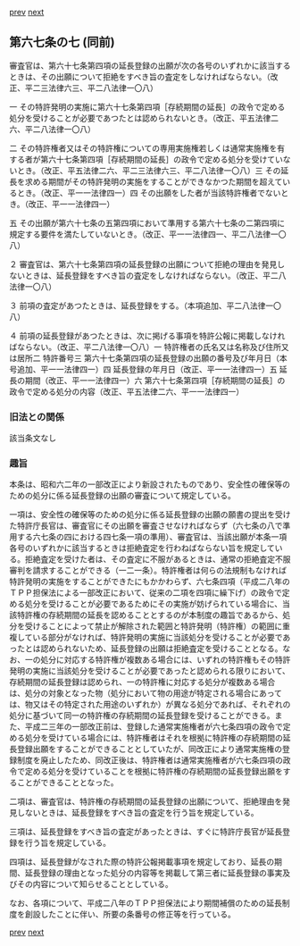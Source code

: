[prev](/specific/markdowns/特許法/089_Mp-Ch_4-Se_1-At_67_6.md)
[next](/specific/markdowns/特許法/091_Mp-Ch_4-Se_1-At_67_8.md)
## 第六七条の七 (同前)
審査官は、第六十七条第四項の延長登録の出願が次の各号のいずれかに該当するときは、その出願について拒絶をすべき旨の査定をしなければならない。（改正、平二三法律六三、平二八法律一〇八）

一 その特許発明の実施に第六十七条第四項［存続期間の延長］の政令で定める処分を受けることが必要であつたとは認められないとき。（改正、平五法律二六、平二八法律一〇八）

二 その特許権者又はその特許権についての専用実施権若しくは通常実施権を有する者が第六十七条第四項［存続期間の延長］の政令で定める処分を受けていないとき。（改正、平五法律二六、平二三法律六三、平二八法律一〇八）三 その延長を求める期間がその特許発明の実施をすることができなかつた期間を超えているとき。（改正、平一一法律四一）四 その出願をした者が当該特許権者でないとき。（改正、平一一法律四一）

五 その出願が第六十七条の五第四項において準用する第六十七条の二第四項に規定する要件を満たしていないとき。（改正、平一一法律四一、平二八法律一〇八）

２ 審査官は、第六十七条第四項の延長登録の出願について拒絶の理由を発見しないときは、延長登録をすべき旨の査定をしなければならない。（改正、平二八法律一〇八）

３ 前項の査定があつたときは、延長登録をする。（本項追加、平二八法律一〇八）

４ 前項の延長登録があつたときは、次に掲げる事項を特許公報に掲載しなければならない。（改正、平二八法律一〇八）一 特許権者の氏名又は名称及び住所又は居所二 特許番号三 第六十七条第四項の延長登録の出願の番号及び年月日（本号追加、平一一法律四一）四 延長登録の年月日（改正、平一一法律四一）五 延長の期間（改正、平一一法律四一）六 第六十七条第四項［存続期間の延長］の政令で定める処分の内容（改正、平五法律二六、平一一法律四一）


### 旧法との関係
該当条文なし

### 趣旨
本条は、昭和六二年の一部改正により新設されたものであり、安全性の確保等のための処分に係る延長登録の出願の審査について規定している。

一項は、安全性の確保等のための処分に係る延長登録の出願の願書の提出を受けた特許庁長官は、審査官にその出願を審査させなければならず（六七条の八で準用する六七条の四における四七条一項の準用）、審査官は、当該出願が本条一項各号のいずれかに該当するときは拒絶査定を行わねばならない旨を規定している。拒絶査定を受けた者は、その査定に不服があるときは、通常の拒絶査定不服審判を請求することができる（一二一条）。特許権者は何らの法規制もなければ特許発明の実施をすることができたにもかかわらず、六七条四項（平成二八年のＴＰＰ担保法による一部改正において、従来の二項を四項に繰下げ）の政令で定める処分を受けることが必要であるためにその実施が妨げられている場合に、当該特許権の存続期間の延長を認めることとするのが本制度の趣旨であるから、処分を受けることによって禁止が解除された範囲と特許発明（特許権）の範囲に重複している部分がなければ、特許発明の実施に当該処分を受けることが必要であったとは認められないため、延長登録の出願は拒絶査定を受けることとなる。なお、一の処分に対応する特許権が複数ある場合には、いずれの特許権もその特許発明の実施に当該処分を受けることが必要であったと認められる限りにおいて、存続期間の延長登録は認められ、一の特許権に対応する処分が複数ある場合は、処分の対象となった物（処分において物の用途が特定される場合にあっては、物又はその特定された用途のいずれか）が異なる処分であれば、それぞれの処分に基づいて同一の特許権の存続期間の延長登録を受けることができる。また、平成二三年の一部改正前は、登録した通常実施権者が六七条四項の政令で定める処分を受けている場合には、特許権者はそれを根拠に特許権の存続期間の延長登録出願をすることができることとしていたが、同改正により通常実施権の登録制度を廃止したため、同改正後は、特許権者は通常実施権者が六七条四項の政令で定める処分を受けていることを根拠に特許権の存続期間の延長登録出願をすることができることとなった。

二項は、審査官は、特許権の存続期間の延長登録の出願について、拒絶理由を発見しないときは、延長登録をすべき旨の査定を行う旨を規定している。

三項は、延長登録をすべき旨の査定があったときは、すぐに特許庁長官が延長登録を行う旨を規定している。

四項は、延長登録がなされた際の特許公報掲載事項を規定しており、延長の期間、延長登録の理由となった処分の内容等を掲載して第三者に延長登録の事実及びその内容について知らせることとしている。

なお、各項について、平成二八年のＴＰＰ担保法により期間補償のための延長制度を創設したことに伴い、所要の条番号の修正等を行っている。


[prev](/specific/markdowns/特許法/089_Mp-Ch_4-Se_1-At_67_6.md)
[next](/specific/markdowns/特許法/091_Mp-Ch_4-Se_1-At_67_8.md)